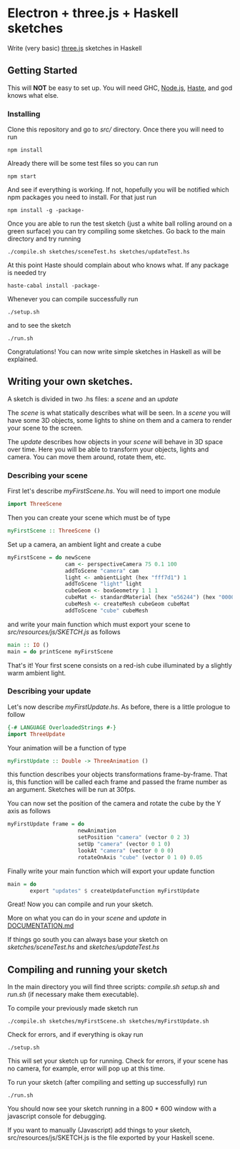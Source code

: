 # Electron + three.js + Haskell sketches

Write (very basic) [three.js](https://threejs.org/) sketches in Haskell

## Getting Started

This will **NOT** be easy to set up. You will need GHC, [Node.js](https://nodejs.org/), [Haste](https://haste-lang.org/), and god knows what else.

### Installing

Clone this repository and go to *src/* directory. Once there you will need to run

```
npm install
```

Already there will be some test files so you can run

```
npm start
```

And see if everything is working. If not, hopefully you will be notified which npm packages you need to install. For that just run

```
npm install -g -package-
```

Once you are able to run the test sketch (just a white ball rolling around on a green surface) you can try compiling some sketches. Go back to the main directory and try running

```
./compile.sh sketches/sceneTest.hs sketches/updateTest.hs
```

At this point Haste should complain about who knows what. If any package is needed try

```
haste-cabal install -package-
```

Whenever you can compile successfully run

```
./setup.sh
```

and to see the sketch

```
./run.sh
```

Congratulations! You can now write simple sketches in Haskell as will be explained.

## Writing your own sketches.

A sketch is divided in two .hs files: a *scene* and an *update*

The *scene* is what statically describes what will be seen. In a *scene* you will have some 3D objects, some lights to shine on them and a camera to render your scene to the screen.

The *update* describes how objects in your *scene* will behave in 3D space over time. Here you will be able to transform your objects, lights and camera. You can move them around, rotate them, etc.

### Describing your scene

First let's describe *myFirstScene.hs*. You will need to import one module

```haskell
import ThreeScene
```

Then you can create your scene which must be of type

```haskell
myFirstScene :: ThreeScene ()
```

Set up a camera, an ambient light and create a cube

```haskell
myFirstScene = do newScene
                  cam <- perspectiveCamera 75 0.1 100
                  addToScene "camera" cam
                  light <- ambientLight (hex "fff7d1") 1
                  addToScene "light" light
                  cubeGeom <- boxGeometry 1 1 1
                  cubeMat <- standardMaterial (hex "e56244") (hex "000000") 1 0.4
                  cubeMesh <- createMesh cubeGeom cubeMat
                  addToScene "cube" cubeMesh
```

and write your main function which must export your scene to *src/resources/js/SKETCH.js* as follows

```haskell
main :: IO ()
main = do printScene myFirstScene
```

That's it! Your first scene consists on a red-ish cube illuminated by a slightly warm ambient light.

### Describing your update

Let's now describe *myFirstUpdate.hs*. As before, there is a little prologue to follow

```haskell
{-# LANGUAGE OverloadedStrings #-}
import ThreeUpdate
```

Your animation will be a function of type

```haskell
myFirstUpdate :: Double -> ThreeAnimation ()
```

this function describes your objects transformations frame-by-frame. That is, this function will be called each frame and passed the frame number as an argument. Sketches will be run at 30fps.

You can now set the position of the camera and rotate the cube by the Y axis as follows

```haskell
myFirstUpdate frame = do
                      newAnimation
                      setPosition "camera" (vector 0 2 3)
                      setUp "camera" (vector 0 1 0)
                      lookAt "camera" (vector 0 0 0)
                      rotateOnAxis "cube" (vector 0 1 0) 0.05
```

Finally write your main function which will export your update function

```haskell
main = do
       export "updates" $ createUpdateFunction myFirstUpdate
```

Great! Now you can compile and run your sketch.

More on what you can do in your *scene* and *update* in [DOCUMENTATION.md](https://github.com/ivoelbert/threesketches/blob/master/DOCUMENTATION.md)

If things go south you can always base your sketch on *sketches/sceneTest.hs* and *sketches/updateTest.hs*

## Compiling and running your sketch

In the main directory you will find three scripts: *compile.sh* *setup.sh* and *run.sh* (if necessary make them executable).

To compile your previously made sketch run

```
./compile.sh sketches/myFirstScene.sh sketches/myFirstUpdate.sh
```

Check for errors, and if everything is okay run

```
./setup.sh
```

This will set your sketch up for running. Check for errors, if your scene has no camera, for example, error will pop up at this time.

To run your sketch (after compiling and setting up successfully) run

```
./run.sh
```

You should now see your sketch running in a 800 * 600 window with a javascript console for debugging.

If you want to manually (Javascript) add things to your sketch, src/resources/js/SKETCH.js is the file exported by your Haskell scene.

